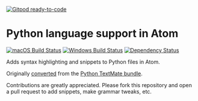 [![Gitpod ready-to-code](https://img.shields.io/badge/Gitpod-ready--to--code-blue?logo=gitpod)](https://gitpod.io/#https://github.com/atom/language-python)

# Python language support in Atom
[![macOS Build Status](https://travis-ci.org/atom/language-python.svg?branch=master)](https://travis-ci.org/atom/language-python)
[![Windows Build Status](https://ci.appveyor.com/api/projects/status/hmxrb9jttjh41es9/branch/master?svg=true)](https://ci.appveyor.com/project/Atom/language-python/branch/master)
[![Dependency Status](https://david-dm.org/atom/language-python.svg)](https://david-dm.org/atom/language-python)

Adds syntax highlighting and snippets to Python files in Atom.

Originally [converted](http://flight-manual.atom.io/hacking-atom/sections/converting-from-textmate) from the [Python TextMate bundle](https://github.com/textmate/python.tmbundle).

Contributions are greatly appreciated. Please fork this repository and open a pull request to add snippets, make grammar tweaks, etc.
